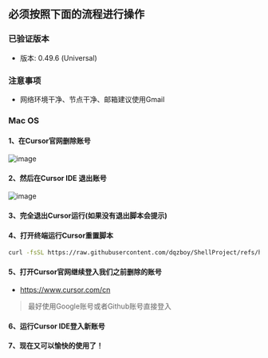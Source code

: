 ## 必须按照下面的流程进行操作

### 已验证版本
- 版本: 0.49.6 (Universal)

### 注意事项
- 网络环境干净、节点干净、邮箱建议使用Gmail

### Mac OS
#### 1、在Cursor官网删除账号
![image](https://github.com/user-attachments/assets/be71e0af-9f3b-4700-b873-7394fa2a25d7)


#### 2、然后在Cursor IDE 退出账号
![image](https://github.com/user-attachments/assets/812fd1e9-98d1-46ba-b3f9-6b4f2a40ce10)

#### 3、完全退出Cursor运行(如果没有退出脚本会提示)

#### 4、打开终端运行Cursor重置脚本

```bash
curl -fsSL https://raw.githubusercontent.com/dqzboy/ShellProject/refs/heads/main/Cursor_Reset/Cursor_Reset_Mac.sh | bash
```

#### 5、打开Cursor官网继续登入我们之前删除的账号
- https://www.cursor.com/cn
> 最好使用Google账号或者Github账号直接登入

#### 6、运行Cursor IDE登入新账号

#### 7、现在又可以愉快的使用了！
